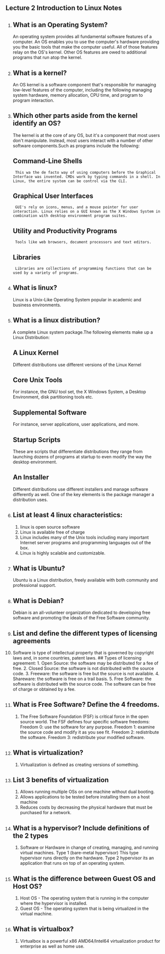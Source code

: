 ## Lecture 2 Introduction to Linux Notes

1. ## What is an Operating System?
   An operating system provides all fundamental software features of a computer. 
   An OS enables you to use the computer's hardware providing you the basic tools that make the computer useful. All of those features relay on the OS's kernel. Other OS features are owed to additional programs that run atop the kernel.
2. ## What is a kernel?
   An OS kernel is a software component that's responsible for managing low-level features of the computer, including the following managing system hardware, memory allocation, CPU time, and program to program interaction.
3. ## Which other parts aside from the kernel identify an OS?
   The kernel is at the core of any OS, but it's a component that most users don't manipulate. Instead, most users interact with a number of other software components.Such as programs include the following: 
    ## Command-Line Shells
        This wa the de facto way of using computers before the Graphical Interface was invented. CMDs work by typing commands in a shell. In Linux, the entire system can be control via the CLI.
    ## Graphical User Interfaces
        GUI's rely on icons, menus, and a mouse pointer for user interaction. Linux relies on a GUI known as the X Windows System in combination with desktop environment program suites.
    ## Utility and Productivity Programs
        Tools like web browsers, document processors and text editors.
    ## Libraries
        Libraries are collections of programming functions that can be used by a variety of programs.
    
4. ## What is linux?
   Linux is a Unix-Like Operating System popular in academic and business environments.
5. ## What is a linux distribution?
   A complete Linux system package.The following elements make up a Linux Distribution:
   ## A Linux Kernel
    Different distributions use different versions of the Linux Kernel
   ## Core Unix Tools
   For instance, the GNU tool set, the X Windows System, a Desktop Environment, disk partitioning tools etc.
   ## Supplemental Software
    For instance, server applications, user applications, and more.
   ## Startup Scripts
   These are scripts that differentiate distributions they range from launching dozens of programs at startup to even modify the way the desktop environment.
   ## An Installer 
   Different distributions use different installers and manage software differently as well. One of the key elements is the package manager a distribution uses.
6. ## List at least 4 linux characteristics:
   1. linux is open source software 
   2. Linux is available free of charge 
   3. Linux includes many of the Unix tools including many important Internet server programs
   and programming languages out of the box.
   4. Linux is highly scalable and customizable.
7. ## What is Ubuntu?
   Ubuntu is a Linux distribution, freely available with both community and professional support.
8.  ## What is Debian?
    Debian is an all-volunteer organization dedicated to developing free software and promoting the ideals of the Free Software community.
9.  ## List and define the different types of licensing agreements
   1. Software is type of intellectual property that is governed by copyright laws and, in some countries, patent laws.
    ## Types of licensing agreement:
    1. Open Source: the software may be distributed for a fee of free.
    2. Closed Source: the software is not distributed with the source code.
    3. Freeware: the software is free but the source is not available.
    4. Shareware: the software is free on a trail basis.
    5. Free Software: the software is distributed with the source code. The software can be free of charge or obtained by a fee.
10. ## What is Free Software? Define the 4 freedoms.
    1. The Free Software Foundation (FSF) is critical force in the open source world.
    The FSF defines four specific software freedoms:
    Freedom 0: use the software for any purpose.
    Freedom 1: examine the source code and modify it as you see fit.
    Freedom 2: redistribute the software.
    Freedom 3: redistribute your modified software.
11. ## What is virtualization?
    1. Virtualization is defined as creating versions of something.
12. ## List 3 benefits of virtualization
    1. Allows running multiple OSs on one machine without dual booting.
    2. Allows applications to be tested before installing them on a host machine 
    3. Reduces costs by decreasing the physical hardware that must be purchased for a network.  
13. ## What is a hypervisor? Include definitions of the 2 types
    1. Software or Hardware in change of creating, managing, and running virtual machines.
    Type 1 (bare-metal hypervisor) This type hypervisor runs directly on the hardware.
    Type 2 hypervisor its an application that runs on top of an operating system.
14. ## What is the difference between Guest OS and Host OS?
    1. Host OS - The operating system that is running in the computer where the hypervisor is installed.
    2. Guest OS - The operating system that is being virtualized in the virtual machine.
15. ## What is virtualbox?
    1. Virtualbox is a powerful x86 AMD64/Intel64 virtualization product for enterprise as well as home use.